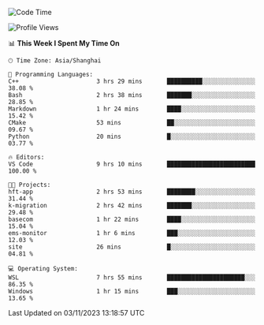 <!--START_SECTION:waka-->
![Code Time](http://img.shields.io/badge/Code%20Time-1%2C334%20hrs%2012%20mins-blue)

![Profile Views](http://img.shields.io/badge/Profile%20Views-0-blue)

📊 **This Week I Spent My Time On** 

```text
🕑︎ Time Zone: Asia/Shanghai

💬 Programming Languages: 
C++                      3 hrs 29 mins       ██████████░░░░░░░░░░░░░░░   38.08 % 
Bash                     2 hrs 38 mins       ███████░░░░░░░░░░░░░░░░░░   28.85 % 
Markdown                 1 hr 24 mins        ████░░░░░░░░░░░░░░░░░░░░░   15.42 % 
CMake                    53 mins             ██░░░░░░░░░░░░░░░░░░░░░░░   09.67 % 
Python                   20 mins             █░░░░░░░░░░░░░░░░░░░░░░░░   03.77 % 

🔥 Editors: 
VS Code                  9 hrs 10 mins       █████████████████████████   100.00 % 

🐱‍💻 Projects: 
hft-app                  2 hrs 53 mins       ████████░░░░░░░░░░░░░░░░░   31.44 % 
k-migration              2 hrs 42 mins       ███████░░░░░░░░░░░░░░░░░░   29.48 % 
basecom                  1 hr 22 mins        ████░░░░░░░░░░░░░░░░░░░░░   15.04 % 
ems-monitor              1 hr 6 mins         ███░░░░░░░░░░░░░░░░░░░░░░   12.03 % 
site                     26 mins             █░░░░░░░░░░░░░░░░░░░░░░░░   04.81 % 

💻 Operating System: 
WSL                      7 hrs 55 mins       ██████████████████████░░░   86.35 % 
Windows                  1 hr 15 mins        ███░░░░░░░░░░░░░░░░░░░░░░   13.65 % 
```


 Last Updated on 03/11/2023 13:18:57 UTC
<!--END_SECTION:waka-->